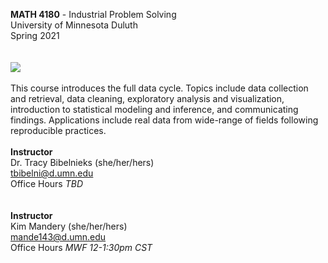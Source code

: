 
**MATH 4180** - Industrial Problem Solving \
University of Minnesota Duluth \
Spring 2021\
\
\
![](/./about_files/logo.ico)
\
\
This course introduces the full data cycle. Topics include data collection and retrieval, data cleaning, exploratory analysis and visualization, introduction to statistical modeling and inference, and communicating findings. Applications include real data from wide-range of fields following reproducible practices. 
\
\
**Instructor**\
Dr. Tracy Bibelnieks (she/her/hers)\
tbibelni@d.umn.edu \
Office Hours *TBD*\
\
\
**Instructor**\
Kim Mandery (she/her/hers)\
mande143@d.umn.edu\
Office Hours *MWF 12-1:30pm CST*